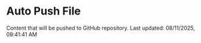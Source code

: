 # Auto Push File

Content that will be pushed to GitHub repository.
Last updated: 08/11/2025, 09:41:41 AM